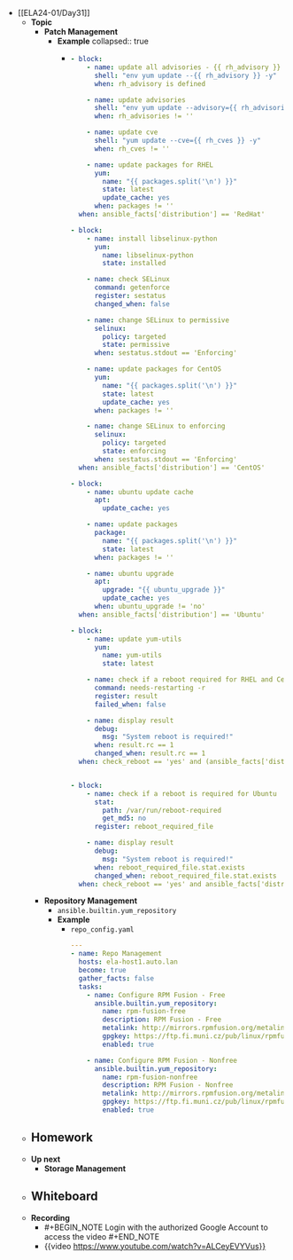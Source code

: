 - [[ELA24-01/Day31]]
	- **Topic**
		- **Patch Management**
			- **Example**
			  collapsed:: true
				- ```yaml
				  - block:
				      - name: update all advisories - {{ rh_advisory }}
				        shell: "env yum update --{{ rh_advisory }} -y"
				        when: rh_advisory is defined
				  
				      - name: update advisories
				        shell: "env yum update --advisory={{ rh_advisories }} -y"
				        when: rh_advisories != ''
				  
				      - name: update cve
				        shell: "yum update --cve={{ rh_cves }} -y"
				        when: rh_cves != ''
				  
				      - name: update packages for RHEL
				        yum:
				          name: "{{ packages.split('\n') }}"
				          state: latest
				          update_cache: yes
				        when: packages != ''
				    when: ansible_facts['distribution'] == 'RedHat'
				  
				  - block:
				      - name: install libselinux-python
				        yum:
				          name: libselinux-python
				          state: installed
				  
				      - name: check SELinux
				        command: getenforce
				        register: sestatus
				        changed_when: false
				  
				      - name: change SELinux to permissive
				        selinux:
				          policy: targeted
				          state: permissive
				        when: sestatus.stdout == 'Enforcing'
				  
				      - name: update packages for CentOS
				        yum:
				          name: "{{ packages.split('\n') }}"
				          state: latest
				          update_cache: yes
				        when: packages != ''
				  
				      - name: change SELinux to enforcing
				        selinux:
				          policy: targeted
				          state: enforcing
				        when: sestatus.stdout == 'Enforcing'
				    when: ansible_facts['distribution'] == 'CentOS'
				  
				  - block:
				      - name: ubuntu update cache
				        apt:
				          update_cache: yes
				  
				      - name: update packages
				        package:
				          name: "{{ packages.split('\n') }}"
				          state: latest
				        when: packages != ''
				  
				      - name: ubuntu upgrade
				        apt:
				          upgrade: "{{ ubuntu_upgrade }}"
				          update_cache: yes
				        when: ubuntu_upgrade != 'no'
				    when: ansible_facts['distribution'] == 'Ubuntu'
				  
				  - block:
				      - name: update yum-utils
				        yum:
				          name: yum-utils
				          state: latest
				  
				      - name: check if a reboot required for RHEL and CentOS
				        command: needs-restarting -r
				        register: result
				        failed_when: false
				  
				      - name: display result
				        debug:
				          msg: "System reboot is required!"
				        when: result.rc == 1
				        changed_when: result.rc == 1
				    when: check_reboot == 'yes' and (ansible_facts['distribution'] == 'RedHat' or ansible_facts['distribution'] == 'CentOS')
				  
				  
				  - block:
				      - name: check if a reboot is required for Ubuntu
				        stat:
				          path: /var/run/reboot-required
				          get_md5: no
				        register: reboot_required_file
				  
				      - name: display result
				        debug:
				          msg: "System reboot is required!"
				        when: reboot_required_file.stat.exists
				        changed_when: reboot_required_file.stat.exists
				    when: check_reboot == 'yes' and ansible_facts['distribution'] == 'Ubuntu'
				  ```
		- **Repository Management**
			- `ansible.builtin.yum_repository`
			- **Example**
				- `repo_config.yaml`
				  ```yaml
				  ---
				  - name: Repo Management
				    hosts: ela-host1.auto.lan
				    become: true
				    gather_facts: false
				    tasks:
				      - name: Configure RPM Fusion - Free
				        ansible.builtin.yum_repository:
				          name: rpm-fusion-free
				          description: RPM Fusion - Free
				          metalink: http://mirrors.rpmfusion.org/metalink?repo=free-el-updates-released-9&arch=$basearch
				          gpgkey: https://ftp.fi.muni.cz/pub/linux/rpmfusion/free/el/RPM-GPG-KEY-rpmfusion-free-el-9
				          enabled: true
				  
				      - name: Configure RPM Fusion - Nonfree
				        ansible.builtin.yum_repository:
				          name: rpm-fusion-nonfree
				          description: RPM Fusion - Nonfree
				          metalink: http://mirrors.rpmfusion.org/metalink?repo=nonfree-el-updates-released-9&arch=$basearch
				          gpgkey: https://ftp.fi.muni.cz/pub/linux/rpmfusion/free/el/RPM-GPG-KEY-rpmfusion-nonfree-el-9
				          enabled: true
				  ```
	- **Homework**
		-
	- **Up next**
		- **Storage Management**
	- **Whiteboard**
		-
	- **Recording**
		- #+BEGIN_NOTE
		  Login with the authorized Google Account to access the video
		  #+END_NOTE
		- {{video https://www.youtube.com/watch?v=ALCeyEVYVus}}